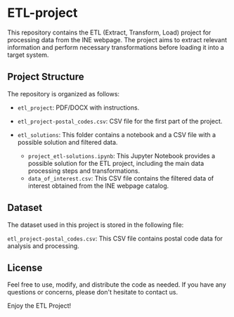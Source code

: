 # ETL-project

This repository contains the ETL (Extract, Transform, Load) project for processing data from the INE webpage. The project aims to extract relevant information and perform necessary transformations before loading it into a target system.


## Project Structure

The repository is organized as follows:

- `etl_project`: PDF/DOCX with instructions.

- `etl_project-postal_codes.csv`: CSV file for the first part of the project.

- `etl_solutions`: This folder contains a notebook and a CSV file with a possible solution and filtered data.
    - `project_etl-solutions.ipynb`: This Jupyter Notebook provides a possible solution for the ETL project, including the main data processing steps and transformations.
    - `data_of_interest.csv`: This CSV file contains the filtered data of interest obtained from the INE webpage catalog.
    

## Dataset

The dataset used in this project is stored in the following file:

`etl_project-postal_codes.csv`: This CSV file contains postal code data for analysis and processing.


## License

Feel free to use, modify, and distribute the code as needed. If you have any questions or concerns, please don't hesitate to contact us.



Enjoy the ETL Project!
